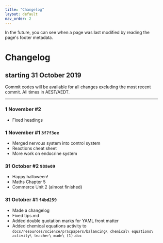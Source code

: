 ```yaml
---
title: "Changelog"
layout: default
nav_order: 2
---
```


In the future, you can see when a page was last modified by reading the page's footer metadata. 

# Changelog
## starting 31 October 2019

Commit codes will be available for all changes excluding the most recent commit. All times in AEST/AEDT.

***

### 1 November #2
- Fixed headings

### 1 November #1 `3f7f3ee`
- Merged nervous system into control system
- Reactions cheat sheet
- More work on endocrine system

### 31 October #2 `938e09`
- Happy halloween!
- Maths Chapter 5
- Commerce Unit 2 (almost finished)

### 31 October #1 `f4bd259`

- Made a changelog
- Fixed tips.md
- Added double quotation marks for YAML front matter
- Added chemical equations activity to `docs/resources/science/pracpapers/balancing\ chemical\ equations\ activity\ teacher\ made\ (1).doc`